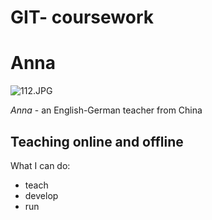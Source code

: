 # GIT- coursework
# Anna

![112.JPG](img:/112.JPG)

*Anna* - an English-German teacher from China
## Teaching online and offline

What I can do:
* teach
* develop
* run

